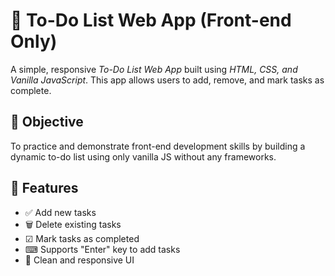 # 📝 To-Do List Web App (Front-end Only)

A simple, responsive *To-Do List Web App* built using *HTML, CSS, and Vanilla JavaScript*. This app allows users to add, remove, and mark tasks as complete.

## 📌 Objective

To practice and demonstrate front-end development skills by building a dynamic to-do list using only vanilla JS without any frameworks.

## 🚀 Features

- ✅ Add new tasks  
- 🗑 Delete existing tasks  
- ☑ Mark tasks as completed  
- ⌨ Supports "Enter" key to add tasks  
- 🎨 Clean and responsive UI  
